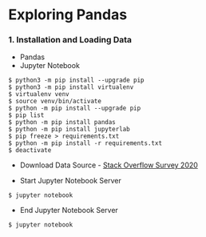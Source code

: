 # Exploring Pandas

### 1. Installation and Loading Data
* Pandas
* Jupyter Notebook
```shell
$ python3 -m pip install --upgrade pip
$ python3 -m pip install virtualenv
$ virtualenv venv
$ source venv/bin/activate
$ python -m pip install --upgrade pip
$ pip list
$ python -m pip install pandas
$ python -m pip install jupyterlab
$ pip freeze > requirements.txt
$ python -m pip install -r requirements.txt
$ deactivate
```

* Download Data Source - [Stack Overflow Survey 2020](https://insights.stackoverflow.com/survey)

* Start Jupyter Notebook Server
```shell
$ jupyter notebook
```

* End Jupyter Notebook Server
```shell
$ jupyter notebook
```
